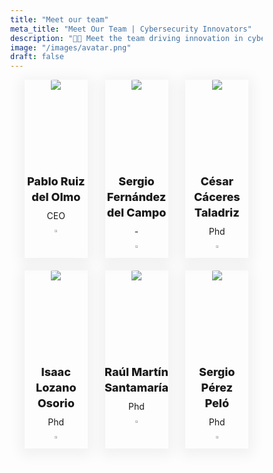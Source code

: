 ```yaml
---
title: "Meet our team"
meta_title: "Meet Our Team | Cybersecurity Innovators"
description: "👨‍💻 Meet the team driving innovation in cybersecurity. 🌟 Experts committed to delivering automated, affordable and scalable solutions to protect your business. 🤝 Together, we work to ensure your security 24/7."
image: "/images/avatar.png"
draft: false
---
```


<style>

.responsive-cell-block {
  min-height: 75px;
}

.text-blk {
  margin-top: 0px;
  margin-right: 0px;
  margin-bottom: 0px;
  margin-left: 0px;
  line-height: 25px;
}

.responsive-container-block {
  min-height: 75px;
  height: fit-content;
  width: 100%;
  display: flex;
  flex-wrap: wrap;
  margin-top: 0px;
  margin-right: auto;
  margin-bottom: 0px;
  margin-left: auto;
  justify-content: space-evenly;
}

.team-head-text {
  font-size: 48px;
  font-weight: 900;
  text-align: center;
}

.team-head-text {
  line-height: 50px;
  width: 100%;
  margin-top: 0px;
  margin-right: 0px;
  margin-bottom: 50px;
  margin-left: 0px;
}


.card {
  text-align: center;
  box-shadow: rgba(0, 0, 0, 0.05) 0px 4px 20px 7px;
  display: flex;
  flex-direction: column;
  align-items: center;
  height: 100%;
}

.card-container {
  width: 280px;
  margin-top: 0px;
  margin-right: 5px;
  margin-bottom: 20px;
  margin-left: 5px;
}

.name {
  margin-top: 20px;
  margin-right: 0px;
  margin-bottom: 5px;
  margin-left: 0px;
  font-size: 18px;
  font-weight: 800;
}

.position {
  margin-top: 0px;
  margin-right: 0px;
  margin-bottom: 10px;
  margin-left: 0px;
}

.social-icons-team {
  width: 70px;
  display: flex;
  justify-content: space-between;
}

.linkedin-icon {
  width: 20%;
}

.team-image-wrapper {
  clip-path: circle(50% at 50% 50%);
  width: 130px;
  height: 130px;
}

.team-member-image {
  max-width: 100%;
}

@media (max-width: 500px) {
  .card-container {
    width: 100%;
    margin-top: 0px;
    margin-right: 0px;
    margin-bottom: 25px;
    margin-left: 0px;
  }
}

*,
*:before,
*:after {
  -moz-box-sizing: border-box;
  -webkit-box-sizing: border-box;
  box-sizing: border-box;
}

body {
  margin: 0;
}

.wk-desk-1 {
  width: 8.333333%;
}

.wk-desk-2 {
  width: 16.666667%;
}

.wk-desk-3 {
  width: 25%;
}

.wk-desk-4 {
  width: 33.333333%;
}

.wk-desk-5 {
  width: 41.666667%;
}

.wk-desk-6 {
  width: 50%;
}

.wk-desk-7 {
  width: 58.333333%;
}

.wk-desk-8 {
  width: 66.666667%;
}

.wk-desk-9 {
  width: 75%;
}

.wk-desk-10 {
  width: 83.333333%;
}

.wk-desk-11 {
  width: 91.666667%;
}

.wk-desk-12 {
  width: 100%;
}

@media (max-width: 1024px) {
  .wk-ipadp-1 {
    width: 8.333333%;
  }

  .wk-ipadp-2 {
    width: 16.666667%;
  }

  .wk-ipadp-3 {
    width: 25%;
  }

  .wk-ipadp-4 {
    width: 33.333333%;
  }

  .wk-ipadp-5 {
    width: 41.666667%;
  }

  .wk-ipadp-6 {
    width: 50%;
  }

  .wk-ipadp-7 {
    width: 58.333333%;
  }

  .wk-ipadp-8 {
    width: 66.666667%;
  }

  .wk-ipadp-9 {
    width: 75%;
  }

  .wk-ipadp-10 {
    width: 83.333333%;
  }

  .wk-ipadp-11 {
    width: 91.666667%;
  }

  .wk-ipadp-12 {
    width: 100%;
  }
}

@media (max-width: 768px) {
  .wk-tab-1 {
    width: 8.333333%;
  }

  .wk-tab-2 {
    width: 16.666667%;
  }

  .wk-tab-3 {
    width: 25%;
  }

  .wk-tab-4 {
    width: 33.333333%;
  }

  .wk-tab-5 {
    width: 41.666667%;
  }

  .wk-tab-6 {
    width: 50%;
  }

  .wk-tab-7 {
    width: 58.333333%;
  }

  .wk-tab-8 {
    width: 66.666667%;
  }

  .wk-tab-9 {
    width: 75%;
  }

  .wk-tab-10 {
    width: 83.333333%;
  }

  .wk-tab-11 {
    width: 91.666667%;
  }

  .wk-tab-12 {
    width: 100%;
  }
}

@media (max-width: 500px) {
  .wk-mobile-1 {
    width: 8.333333%;
  }

  .wk-mobile-2 {
    width: 16.666667%;
  }

  .wk-mobile-3 {
    width: 25%;
  }

  .wk-mobile-4 {
    width: 33.333333%;
  }

  .wk-mobile-5 {
    width: 41.666667%;
  }

  .wk-mobile-6 {
    width: 50%;
  }

  .wk-mobile-7 {
    width: 58.333333%;
  }

  .wk-mobile-8 {
    width: 66.666667%;
  }

  .wk-mobile-9 {
    width: 75%;
  }

  .wk-mobile-10 {
    width: 83.333333%;
  }

  .wk-mobile-11 {
    width: 91.666667%;
  }

  .wk-mobile-12 {
    width: 100%;
  }
}
</style>

<div class="responsive-container-block">
  <div class="responsive-container-block">
    <div class="responsive-cell-block wk-desk-3 wk-ipadp-3 wk-tab-6 wk-mobile-12 card-container">
      <div class="card">
        <div class="team-image-wrapper">
          <img class="team-member-image" src="/images/team/pablo-ruiz.jpg">
        </div>
        <p class="text-blk name">
          Pablo Ruiz del Olmo
        </p>
        <p class="text-blk position">
          CEO
        </p>
        <div class="social-icons-teams">
          <a href="https://www.linkedin.com/in/pablo-ruiz-3012902/" target="_blank">
            <img class="linkedin-icon" src="/images/linkedin.png">
          </a>
        </div>
      </div>
    </div>
    <div class="responsive-cell-block wk-desk-3 wk-ipadp-3 wk-tab-6 wk-mobile-12 card-container">
      <div class="card">
        <div class="team-image-wrapper">
          <img class="team-member-image" src="/images/team/sergio-fernandez.png">
        </div>
        <p class="text-blk name">
          Sergio Fernández del Campo
        </p>
        <p class="text-blk position">
          -
        </p>
        <div class="social-icons-teams">
          <a href="https://www.linkedin.com/in/sergiofernandezaddedvaluegroup/" target="_blank">
            <img class="linkedin-icon" src="/images/linkedin.png">
          </a>
        </div>
      </div>
    </div>
    <div class="responsive-cell-block wk-desk-3 wk-ipadp-3 wk-tab-6 wk-mobile-12 card-container">
      <div class="card">
        <div class="team-image-wrapper">
          <img class="team-member-image" src="/images/team/cesar-caceres.jpg">
        </div>
        <p class="text-blk name">
          César Cáceres Taladriz
        </p>
        <p class="text-blk position">
          Phd
        </p>
        <div class="social-icons-teams">
          <a href="https://www.linkedin.com/in/cesar-caceres-taladriz-5b85049/" target="_blank">
            <img class="linkedin-icon" src="/images/linkedin.png">
          </a>
        </div>
      </div>
    </div>
    <div class="responsive-cell-block wk-desk-3 wk-ipadp-3 wk-tab-6 wk-mobile-12 card-container">
      <div class="card">
        <div class="team-image-wrapper">
          <img class="team-member-image" src="/images/team/isaac-lozano.jpg">
        </div>
        <p class="text-blk name">
          Isaac Lozano Osorio
        </p>
        <p class="text-blk position">
          Phd
        </p>
        <div class="social-icons-teams">
          <a href="https://www.linkedin.com/in/isaaclozanoosorio/" target="_blank">
            <img class="linkedin-icon" src="/images/linkedin.png">
          </a>
        </div>
      </div>
    </div>
    <div class="responsive-cell-block wk-desk-3 wk-ipadp-3 wk-tab-6 wk-mobile-12 card-container">
      <div class="card">
        <div class="team-image-wrapper">
          <img class="team-member-image" src="/images/team/raul-martin.png">
        </div>
        <p class="text-blk name">
          Raúl Martín Santamaría
        </p>
        <p class="text-blk position">
          Phd
        </p>
        <div class="social-icons-teams">
          <a href="https://www.linkedin.com/in/rmartinsanta/" target="_blank">
            <img class="linkedin-icon" src="/images/linkedin.png">
          </a>
        </div>
      </div>
    </div>
    <div class="responsive-cell-block wk-desk-3 wk-ipadp-3 wk-tab-6 wk-mobile-12 card-container">
      <div class="card">
        <div class="team-image-wrapper">
          <img class="team-member-image" src="/images/team/sergio-perez.jpg">
        </div>
        <p class="text-blk name">
          Sergio Pérez <br> Peló
        </p>
        <p class="text-blk position">
          Phd
        </p>
        <div class="social-icons-teams">
          <a href="https://www.linkedin.com/in/sergio-perez-41086b93" target="_blank">
            <img class="linkedin-icon" src="/images/linkedin.png">
          </a>
        </div>
      </div>
    </div>
    </div>
  </div>
</div>
